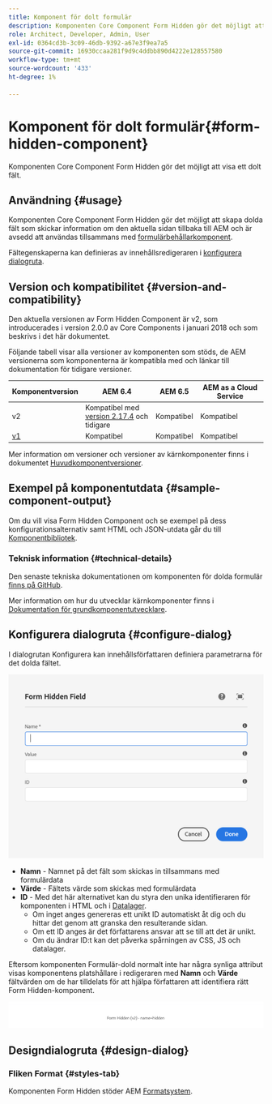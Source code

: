 ```yaml
---
title: Komponent för dolt formulär
description: Komponenten Core Component Form Hidden gör det möjligt att visa ett dolt fält.
role: Architect, Developer, Admin, User
exl-id: 0364cd3b-3c09-46db-9392-a67e3f9ea7a5
source-git-commit: 16930ccaa281f9d9c4ddbb890d4222e128557580
workflow-type: tm+mt
source-wordcount: '433'
ht-degree: 1%

---
```


# Komponent för dolt formulär{#form-hidden-component}

Komponenten Core Component Form Hidden gör det möjligt att visa ett dolt fält.

## Användning {#usage}

Komponenten Core Component Form Hidden gör det möjligt att skapa dolda fält som skickar information om den aktuella sidan tillbaka till AEM och är avsedd att användas tillsammans med [formulärbehållarkomponent](form-container.md).

Fältegenskaperna kan definieras av innehållsredigeraren i [konfigurera dialogruta](form-hidden.md).

## Version och kompatibilitet {#version-and-compatibility}

Den aktuella versionen av Form Hidden Component är v2, som introducerades i version 2.0.0 av Core Components i januari 2018 och som beskrivs i det här dokumentet.

Följande tabell visar alla versioner av komponenten som stöds, de AEM versionerna som komponenterna är kompatibla med och länkar till dokumentation för tidigare versioner.

| Komponentversion | AEM 6.4 | AEM 6.5 | AEM as a Cloud Service |
|--- |--- |--- |---|
| v2 | Kompatibel med<br>[version 2.17.4](/help/versions.md) och tidigare | Kompatibel | Kompatibel |
| [v1](/help/components/v1/form-hidden-v1.md) | Kompatibel | Kompatibel | Kompatibel |

Mer information om versioner och versioner av kärnkomponenter finns i dokumentet [Huvudkomponentversioner](/help/versions.md).

## Exempel på komponentutdata {#sample-component-output}

Om du vill visa Form Hidden Component och se exempel på dess konfigurationsalternativ samt HTML och JSON-utdata går du till [Komponentbibliotek](https://adobe.com/go/aem_cmp_library_form_hidden).

### Teknisk information {#technical-details}

Den senaste tekniska dokumentationen om komponenten för dolda formulär [finns på GitHub](https://adobe.com/go/aem_cmp_tech_form_hidden_v2).

Mer information om hur du utvecklar kärnkomponenter finns i [Dokumentation för grundkomponentutvecklare](/help/developing/overview.md).

## Konfigurera dialogruta {#configure-dialog}

I dialogrutan Konfigurera kan innehållsförfattaren definiera parametrarna för det dolda fältet.

![Dialogrutan Redigera dolt formulär](/help/assets/form-hidden-edit.png)

* **Namn** - Namnet på det fält som skickas in tillsammans med formulärdata
* **Värde** - Fältets värde som skickas med formulärdata
* **ID** - Med det här alternativet kan du styra den unika identifieraren för komponenten i HTML och i [Datalager](/help/developing/data-layer/overview.md).
   * Om inget anges genereras ett unikt ID automatiskt åt dig och du hittar det genom att granska den resulterande sidan.
   * Om ett ID anges är det författarens ansvar att se till att det är unikt.
   * Om du ändrar ID:t kan det påverka spårningen av CSS, JS och datalager.

Eftersom komponenten Formulär-dold normalt inte har några synliga attribut visas komponentens platshållare i redigeraren med **Namn** och **Värde** fältvärden om de har tilldelats för att hjälpa författaren att identifiera rätt Form Hidden-komponent.

![Exempel på formulärdold komponent](/help/assets/form-hidden-example.png)

## Designdialogruta {#design-dialog}

### Fliken Format {#styles-tab}

Komponenten Form Hidden stöder AEM [Formatsystem](/help/get-started/authoring.md#component-styling).
